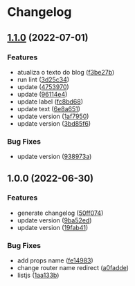 # Changelog

## [1.1.0](https://github.com/gabrielcaiana/gabriel.codes/compare/v1.0.0...v1.1.0) (2022-07-01)

### Features

- atualiza o texto do blog ([f3be27b](https://github.com/gabrielcaiana/gabriel.codes/commit/f3be27b944d9b76ebc46ea96f6141131bfe6febb))
- run lint ([3d25c34](https://github.com/gabrielcaiana/gabriel.codes/commit/3d25c34430a378b06b0904d0dbda404ac62c2092))
- update ([4753970](https://github.com/gabrielcaiana/gabriel.codes/commit/4753970275065b35191c2c31bb49b3f8c4534227))
- update ([96114e4](https://github.com/gabrielcaiana/gabriel.codes/commit/96114e4304ea5cd96b2c515302289fab0407792b))
- update label ([fc8bd68](https://github.com/gabrielcaiana/gabriel.codes/commit/fc8bd682d47d0b3c0a6721ec94e7f848cee45ced))
- update text ([6e8a651](https://github.com/gabrielcaiana/gabriel.codes/commit/6e8a651de08803f4d8bca1a1b459f73d4de99e2e))
- update version ([1af7950](https://github.com/gabrielcaiana/gabriel.codes/commit/1af7950abdf985e4e64123f5fecd53836e7198ed))
- update version ([3bd85f6](https://github.com/gabrielcaiana/gabriel.codes/commit/3bd85f6f78db8a1d30df2c605294543d13459669))

### Bug Fixes

- update version ([938973a](https://github.com/gabrielcaiana/gabriel.codes/commit/938973a1f6d4e60bc4e978ff47c240c70edf1be0))

## 1.0.0 (2022-06-30)

### Features

- generate changelog ([50ff074](https://github.com/gabrielcaiana/gabriel.codes/commit/50ff074393e76c15a33b704ad42b2a0d26ab5d11))
- update version ([9ba52ed](https://github.com/gabrielcaiana/gabriel.codes/commit/9ba52ed86283cf559002b112c3942ca075be39bd))
- update version ([19fab41](https://github.com/gabrielcaiana/gabriel.codes/commit/19fab412aed052d236b0e2f52b9101f74459deaa))

### Bug Fixes

- add props name ([fe14983](https://github.com/gabrielcaiana/gabriel.codes/commit/fe14983136f91144cc99f983fb65cd5e76a94a0a))
- change router name redirect ([a0fadde](https://github.com/gabrielcaiana/gabriel.codes/commit/a0fadde9583b272ede6c90805548415f83240b1c))
- listjs ([1aa133b](https://github.com/gabrielcaiana/gabriel.codes/commit/1aa133b44a213ca1c87e93a272089fa977fd03d3))
